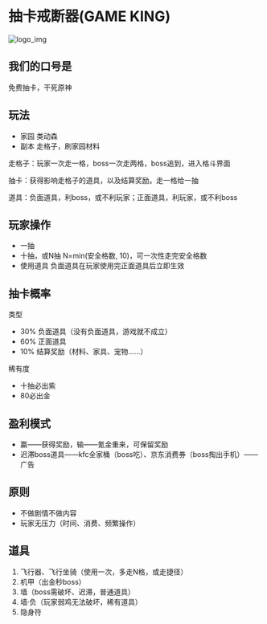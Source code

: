 # 抽卡戒断器(GAME KING)

![logo_img](https://github.com/jzm17173/gameking/assets/1332587/c4ceb8ba-0ef2-42e1-92a1-39d98d42642e)

## 我们的口号是

免费抽卡，干死原神

## 玩法

- 家园 类动森
- 副本 走格子，刷家园材料

走格子：玩家一次走一格，boss一次走两格，boss追到，进入格斗界面

抽卡：获得影响走格子的道具，以及结算奖励。走一格给一抽

道具：负面道具，利boss，或不利玩家；正面道具，利玩家，或不利boss

## 玩家操作

- 一抽
- 十抽，或N抽 N=min(安全格数, 10)，可一次性走完安全格数
- 使用道具 负面道具在玩家使用完正面道具后立即生效

## 抽卡概率

类型

- 30% 负面道具（没有负面道具，游戏就不成立）
- 60% 正面道具
- 10% 结算奖励（材料、家具、宠物……）

稀有度

- 十抽必出紫
- 80必出金

## 盈利模式

- 赢——获得奖励，输——氪金重来，可保留奖励
- 迟滞boss道具——kfc全家桶（boss吃）、京东消费券（boss掏出手机）——广告

## 原则

- 不做剧情不做内容
- 玩家无压力（时间、消费、频繁操作）

## 道具

1. 飞行器、飞行坐骑（使用一次，多走N格，或走捷径）
2. 机甲（出金秒boss）
3. 墙（boss需破坏、迟滞，普通道具）
4. 墙·负（玩家弱鸡无法破坏，稀有道具）
5. 隐身符
